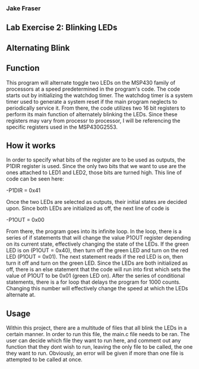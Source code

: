 ### Jake Fraser

## Lab Exercise 2: Blinking LEDs
## Alternating Blink

## Function
This program will alternate toggle two LEDs on the MSP430 family of processors at a speed predetermined in the program's code. The code starts out by initializing the watchdog timer.
The watchdog timer is a system timer used to generate a system reset if the main program neglects to periodically service it. 
From there, the code utilizes two 16 bit registers to perform its main function of alternately blinking the LEDs. Since these registers may vary from processr to processor, 
I will be referencing the specific registers used in the MSP430G2553.  

## How it works
In order to specify what bits of the register are to be used as outputs, the P1DIR register is used. Since the only two bits that we want to use are the ones attached to
LED1 and LED2, those bits are turned high. This line of code can be seen here:

-P1DIR = 0x41

Once the two LEDs are selected as outputs, their initial states are decided upon. Since both LEDs are initialized as off, the next line of code is 

-P1OUT = 0x00

From there, the program goes into its infinite loop. In the loop, there is a series of if statements that will change the value P1OUT register depending on its current state, effectively
changing the state of the LEDs. If the green LED is on (P1OUT = 0x40), then turn off the green LED and turn on the red LED (P1OUT = 0x01). The next statement reads if the 
red LED is on, then turn it off and turn on the green LED. Since the LEDs are both initialized as off, there is an else statement that the code will run into first which 
sets the value of P1OUT to be 0x01 (green LED on). After the series of conditional statements, there is a for loop that delays the program for 1000 counts. Changing this 
number will effectively change the speed at which the LEDs alternate at. 

## Usage
Within this project, there are a multitude of files that all blink the LEDs in a certain manner. In order to run this file, the main.c file needs to be ran.
The user can decide which file they want to run here, and comment out any function that they dont wish to run, leaving the only file to be called, the one they want to run.
Obviously, an error will be given if more than one file is attempted to be called at once. 

